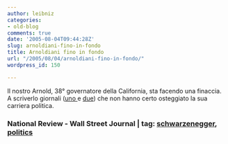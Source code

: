 ```yaml
---
author: leibniz
categories:
- old-blog
comments: true
date: '2005-08-04T09:44:28Z'
slug: arnoldiani-fino-in-fondo
title: Arnoldiani fino in fondo
url: "/2005/08/04/arnoldiani-fino-in-fondo/"
wordpress_id: 150

---
```

Il nostro Arnold, 38° governatore della California, sta facendo una finaccia. A scriverlo giornali ([uno ](http://www.nationalreview.com/goldberg/goldberg200507270748.asp)e [due](http://www.opinionjournal.com/diary/?id=110007040&mod=RSS_Opinion_Journal&ojrss=frontpage)) che non hanno certo osteggiato la sua carriera politica.  



### National Review - Wall Street Journal | tag: [schwarzenegger](http://www.technorati.com/tags/schwarzenegger), [politics](http://www.technorati.com/tags/politics)
